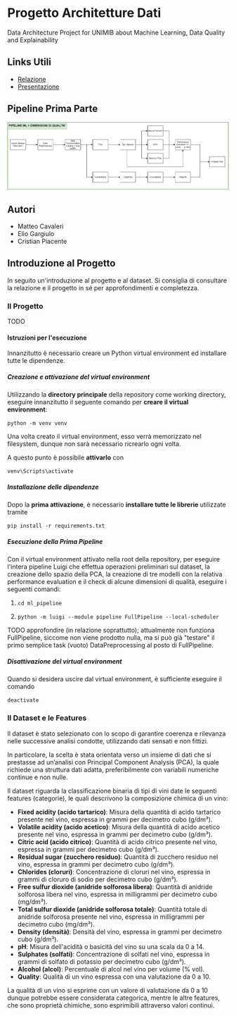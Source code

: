# Progetto Architetture Dati
Data Architecture Project for UNIMIB about Machine Learning, Data Quality and Explainability

## Links Utili

- [Relazione](https://docs.google.com/document/d/1IV3Gf9V8NhbtCMpwyom5nab6pTW0wrw2B98vvv_Iris/edit?usp=sharing)
- [Presentazione](https://unimibit-my.sharepoint.com/personal/e_gargiulo4_campus_unimib_it/_layouts/15/guestaccess.aspx?share=EbSK9e_OlwtKjOP11F5rqQgBEpbfzfVZu8obZHoFk96ZXg&e=91mqyd)

## Pipeline Prima Parte


<p align="center">
  <img src="imgs/Prima_pipeline_architetture_dati.png">
</p>

## Autori

- Matteo Cavaleri
- Elio Gargiulo
- Cristian Piacente


## Introduzione al Progetto

In seguito un'introduzione al progetto e al dataset. Si consiglia di consultare la relazione e il progetto in sé per approfondimenti e completezza.

### Il Progetto

TODO

#### Istruzioni per l'esecuzione

Innanzitutto è necessario creare un Python virtual environment ed installare tutte le dipendenze.

##### Creazione e attivazione del virtual environment

Utilizzando la **directory principale** della repository come working directory, eseguire innanzitutto il seguente comando per **creare il virtual environment**:

    python -m venv venv

Una volta creato il virtual environment, esso verrà memorizzato nel filesystem, dunque non sarà necessario ricrearlo ogni volta.

A questo punto è possibile **attivarlo** con

    venv\Scripts\activate

##### Installazione delle dipendenze

Dopo la **prima attivazione**, è necessario **installare tutte le librerie** utilizzate tramite

    pip install -r requirements.txt

##### Esecuzione della Prima Pipeline

Con il virtual environment attivato nella root della repository, per eseguire l'intera pipeline Luigi che effettua operazioni preliminari sul dataset, la creazione dello spazio della PCA, la creazione di tre modelli con la relativa performance evaluation e il check di alcune dimensioni di qualità, eseguire i seguenti comandi:

 1.     cd ml_pipeline
 2.     python -m luigi --module pipeline FullPipeline --local-scheduler

TODO approfondire (in relazione soprattutto); attualmente non funziona FullPipeline, siccome non viene prodotto nulla, ma si può già "testare" il primo semplice task (vuoto) DataPreprocessing al posto di FullPipeline.

##### Disattivazione del virtual environment

Quando si desidera uscire dal virtual environment, è sufficiente eseguire il comando

    deactivate


### Il Dataset e le Features

Il dataset è stato selezionato con lo scopo di garantire coerenza e rilevanza nelle
successive analisi condotte, utilizzando dati sensati e non fittizi.

In particolare, la scelta è stata orientata verso un insieme di dati che si prestasse ad
un’analisi con Principal Component Analysis (PCA), la quale richiede una struttura
dati adatta, preferibilmente con variabili numeriche continue e non nulle.

Il dataset riguarda la classificazione binaria di tipi di
vini date le seguenti features (categorie), le quali descrivono la composizione chimica
di un vino:
- __Fixed acidity (acido tartarico)__: Misura della quantità di acido tartarico presente
nel vino, espressa in grammi per decimetro cubo (g/dm³).
- __Volatile acidity (acido acetico)__: Misura della quantità di acido acetico presente
nel vino, espressa in grammi per decimetro cubo (g/dm³).
- __Citric acid (acido citrico)__: Quantità di acido citrico presente nel vino, espressa
in grammi per decimetro cubo (g/dm³).
- __Residual sugar (zucchero residuo)__: Quantità di zucchero residuo nel vino,
espressa in grammi per decimetro cubo (g/dm³).
- __Chlorides (cloruri)__: Concentrazione di cloruri nel vino, espressa in grammi di
cloruro di sodio per decimetro cubo (g/dm³).
- __Free sulfur dioxide (anidride solforosa libera)__: Quantità di anidride solforosa
libera nel vino, espressa in milligrammi per decimetro cubo (mg/dm³).
- __Total sulfur dioxide (anidride solforosa totale)__: Quantità totale di anidride
solforosa presente nel vino, espressa in milligrammi per decimetro cubo
(mg/dm³).
- __Density (densità)__: Densità del vino, espressa in grammi per decimetro cubo
(g/dm³).
- __pH__: Misura dell'acidità o basicità del vino su una scala da 0 a 14.
- __Sulphates (solfati)__: Concentrazione di solfati nel vino, espressa in grammi di
solfato di potassio per decimetro cubo (g/dm³).
- __Alcohol (alcol)__: Percentuale di alcol nel vino per volume (% vol).
- __Quality__: Qualità di un vino espressa con una valutazione da 0 a 10.

La qualità di un vino si esprime con un valore di valutazione da 0 a 10 dunque
potrebbe essere considerata categorica, mentre le altre features, che sono proprietà
chimiche, sono esprimibili attraverso valori continui.

